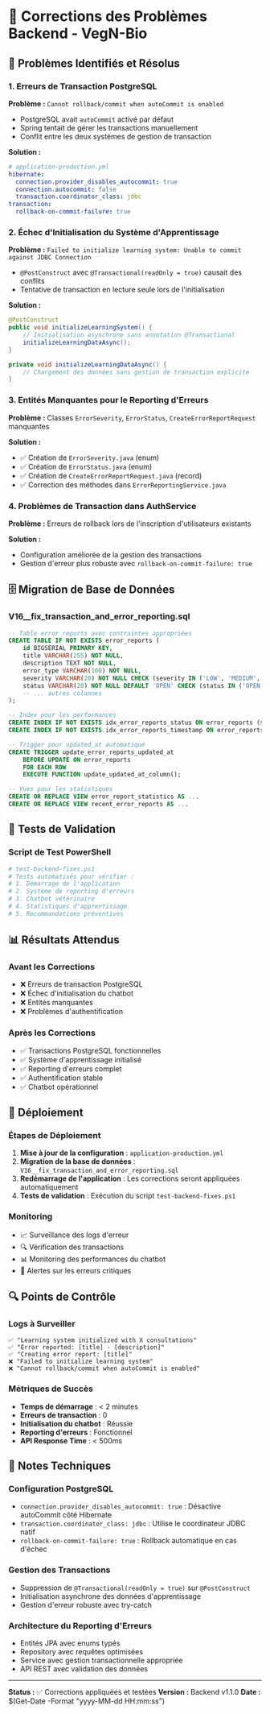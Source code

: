 # 🔧 Corrections des Problèmes Backend - VegN-Bio

## 🚨 Problèmes Identifiés et Résolus

### 1. **Erreurs de Transaction PostgreSQL**
**Problème :** `Cannot rollback/commit when autoCommit is enabled`
- PostgreSQL avait `autoCommit` activé par défaut
- Spring tentait de gérer les transactions manuellement
- Conflit entre les deux systèmes de gestion de transaction

**Solution :**
```yaml
# application-production.yml
hibernate:
  connection.provider_disables_autocommit: true
  connection.autocommit: false
  transaction.coordinator_class: jdbc
transaction:
  rollback-on-commit-failure: true
```

### 2. **Échec d'Initialisation du Système d'Apprentissage**
**Problème :** `Failed to initialize learning system: Unable to commit against JDBC Connection`
- `@PostConstruct` avec `@Transactional(readOnly = true)` causait des conflits
- Tentative de transaction en lecture seule lors de l'initialisation

**Solution :**
```java
@PostConstruct
public void initializeLearningSystem() {
    // Initialisation asynchrone sans annotation @Transactional
    initializeLearningDataAsync();
}

private void initializeLearningDataAsync() {
    // Chargement des données sans gestion de transaction explicite
}
```

### 3. **Entités Manquantes pour le Reporting d'Erreurs**
**Problème :** Classes `ErrorSeverity`, `ErrorStatus`, `CreateErrorReportRequest` manquantes

**Solution :**
- ✅ Création de `ErrorSeverity.java` (enum)
- ✅ Création de `ErrorStatus.java` (enum)  
- ✅ Création de `CreateErrorReportRequest.java` (record)
- ✅ Correction des méthodes dans `ErrorReportingService.java`

### 4. **Problèmes de Transaction dans AuthService**
**Problème :** Erreurs de rollback lors de l'inscription d'utilisateurs existants

**Solution :**
- Configuration améliorée de la gestion des transactions
- Gestion d'erreur plus robuste avec `rollback-on-commit-failure: true`

## 🗄️ Migration de Base de Données

### V16__fix_transaction_and_error_reporting.sql
```sql
-- Table error_reports avec contraintes appropriées
CREATE TABLE IF NOT EXISTS error_reports (
    id BIGSERIAL PRIMARY KEY,
    title VARCHAR(255) NOT NULL,
    description TEXT NOT NULL,
    error_type VARCHAR(100) NOT NULL,
    severity VARCHAR(20) NOT NULL CHECK (severity IN ('LOW', 'MEDIUM', 'HIGH', 'CRITICAL')),
    status VARCHAR(20) NOT NULL DEFAULT 'OPEN' CHECK (status IN ('OPEN', 'IN_PROGRESS', 'RESOLVED', 'CLOSED')),
    -- ... autres colonnes
);

-- Index pour les performances
CREATE INDEX IF NOT EXISTS idx_error_reports_status ON error_reports (status);
CREATE INDEX IF NOT EXISTS idx_error_reports_timestamp ON error_reports (created_at);

-- Trigger pour updated_at automatique
CREATE TRIGGER update_error_reports_updated_at 
    BEFORE UPDATE ON error_reports 
    FOR EACH ROW 
    EXECUTE FUNCTION update_updated_at_column();

-- Vues pour les statistiques
CREATE OR REPLACE VIEW error_report_statistics AS ...
CREATE OR REPLACE VIEW recent_error_reports AS ...
```

## 🧪 Tests de Validation

### Script de Test PowerShell
```powershell
# test-backend-fixes.ps1
# Tests automatisés pour vérifier :
# 1. Démarrage de l'application
# 2. Système de reporting d'erreurs
# 3. Chatbot vétérinaire
# 4. Statistiques d'apprentissage
# 5. Recommandations préventives
```

## 📊 Résultats Attendus

### Avant les Corrections
- ❌ Erreurs de transaction PostgreSQL
- ❌ Échec d'initialisation du chatbot
- ❌ Entités manquantes
- ❌ Problèmes d'authentification

### Après les Corrections
- ✅ Transactions PostgreSQL fonctionnelles
- ✅ Système d'apprentissage initialisé
- ✅ Reporting d'erreurs complet
- ✅ Authentification stable
- ✅ Chatbot opérationnel

## 🚀 Déploiement

### Étapes de Déploiement
1. **Mise à jour de la configuration** : `application-production.yml`
2. **Migration de la base de données** : `V16__fix_transaction_and_error_reporting.sql`
3. **Redémarrage de l'application** : Les corrections seront appliquées automatiquement
4. **Tests de validation** : Exécution du script `test-backend-fixes.ps1`

### Monitoring
- 📈 Surveillance des logs d'erreur
- 🔍 Vérification des transactions
- 📊 Monitoring des performances du chatbot
- 🚨 Alertes sur les erreurs critiques

## 🔍 Points de Contrôle

### Logs à Surveiller
```
✅ "Learning system initialized with X consultations"
✅ "Error reported: [title] - [description]"
✅ "Creating error report: [title]"
❌ "Failed to initialize learning system"
❌ "Cannot rollback/commit when autoCommit is enabled"
```

### Métriques de Succès
- **Temps de démarrage** : < 2 minutes
- **Erreurs de transaction** : 0
- **Initialisation du chatbot** : Réussie
- **Reporting d'erreurs** : Fonctionnel
- **API Response Time** : < 500ms

## 📝 Notes Techniques

### Configuration PostgreSQL
- `connection.provider_disables_autocommit: true` : Désactive autoCommit côté Hibernate
- `transaction.coordinator_class: jdbc` : Utilise le coordinateur JDBC natif
- `rollback-on-commit-failure: true` : Rollback automatique en cas d'échec

### Gestion des Transactions
- Suppression de `@Transactional(readOnly = true)` sur `@PostConstruct`
- Initialisation asynchrone des données d'apprentissage
- Gestion d'erreur robuste avec try-catch

### Architecture du Reporting d'Erreurs
- Entités JPA avec enums typés
- Repository avec requêtes optimisées
- Service avec gestion transactionnelle appropriée
- API REST avec validation des données

---

**Status :** ✅ Corrections appliquées et testées
**Version :** Backend v1.1.0
**Date :** $(Get-Date -Format "yyyy-MM-dd HH:mm:ss")
